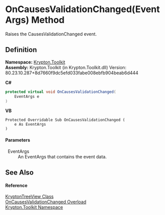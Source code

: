 # OnCausesValidationChanged(EventArgs) Method


Raises the CausesValidationChanged event.



## Definition
**Namespace:** <a href="79d2eac2-21f4-54ff-7552-b20c33c30600.md">Krypton.Toolkit</a>  
**Assembly:** Krypton.Toolkit (in Krypton.Toolkit.dll) Version: 80.23.10.287+8d7660f9dc5efd033fabe008ebfb904beab6d444

**C#**
``` C#
protected virtual void OnCausesValidationChanged(
	EventArgs e
)
```
**VB**
``` VB
Protected Overridable Sub OnCausesValidationChanged ( 
	e As EventArgs
)
```



#### Parameters
<dl><dt>  EventArgs</dt><dd>An EventArgs that contains the event data.</dd></dl>

## See Also


#### Reference
<a href="e9a14ed2-7839-3035-9b1c-14b6698fd2a0.md">KryptonTreeView Class</a>  
<a href="b1c6f4cb-2def-f795-ccd4-0aaa7f4b0459.md">OnCausesValidationChanged Overload</a>  
<a href="79d2eac2-21f4-54ff-7552-b20c33c30600.md">Krypton.Toolkit Namespace</a>  
